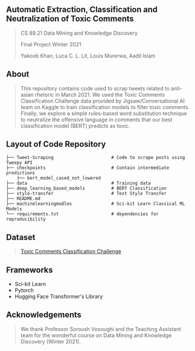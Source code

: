 ## Automatic Extraction, Classification and Neutralization of Toxic Comments

> CS 89.21 Data Mining and Knowledge Discovery
> 
> Final Project Winter 2021
>
> Yakoob Khan, Luca C. L. Lit, Louis Murerwa, Aadil Islam

## About
> This repository contains code used to scrap tweets related to anti-asian rhetoric in March 2021. We used the Toxic Comments Classification Challenge data provided by Jigsaw/Conversational AI team on Kaggle to train classification models to filter toxic comments. Finally, we explore a simple rules-based word substitution technique to neutralize the offensive language in comments that our best classification model (BERT) predicts as toxic.

## Layout of Code Repository

    ├── Tweet-Scraping          			# Code to scrape posts using Tweepy API
    ├── checkpoints     	    			# Contain intermediate predictions
        ├── bert_model_cased_not_lowered 
    ├── data    							# Training data    
    ├── deep_learning_based_models			# BERT Classification   
    ├── style-transfer						# Text Style Transfer
    ├── README.md							
    ├── machinelearningmodles				# Sci-kit Learn Classical ML Models
    └── requirements.txt					# dependencies for reproducibility
    

## Dataset
> [Toxic Comments Classification Challenge](https://www.kaggle.com/c/jigsaw-toxic-comment-classification-challenge)


## Frameworks
* Sci-kit Learn
* Pytorch
* Hugging Face Transformer's Library


## Acknowledgements
> We thank Professor Soroush Vosoughi and the Teaching Assistant team for the wonderful course on Data Mining and Knowledge Discovery (Winter 2021). 
